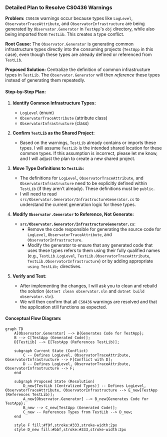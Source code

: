 ### Detailed Plan to Resolve CS0436 Warnings

**Problem:** `CS0436` warnings occur because types like `LogLevel`, `ObservatorTraceAttribute`, and `ObservatorInfrastructure` are being generated by `Observator.Generator` in `TestApp`'s `obj` directory, while also being imported from `TestLib`. This creates a type conflict.

**Root Cause:** The `Observator.Generator` is generating common infrastructure types directly into the consuming projects (`TestApp` in this case), even though these types are already defined or referenced from `TestLib`.

**Proposed Solution:** Centralize the definition of common infrastructure types in `TestLib`. The `Observator.Generator` will then *reference* these types instead of generating them repeatedly.

#### Step-by-Step Plan:

1.  **Identify Common Infrastructure Types:**
    *   `LogLevel` (enum)
    *   `ObservatorTraceAttribute` (attribute class)
    *   `ObservatorInfrastructure` (class)

2.  **Confirm `TestLib` as the Shared Project:**
    *   Based on the warnings, `TestLib` already contains or imports these types. I will assume `TestLib` is the intended shared location for these common types. If this assumption is incorrect, please let me know, and I will adjust the plan to create a new shared project.

3.  **Move Type Definitions to `TestLib`:**
    *   The definitions for `LogLevel`, `ObservatorTraceAttribute`, and `ObservatorInfrastructure` need to be explicitly defined within `TestLib` (if they aren't already). These definitions must be `public`.
    *   I will need to read `src/Observator.Generator/InfrastructureGenerator.cs` to understand the current generation logic for these types.

4.  **Modify `Observator.Generator` to Reference, Not Generate:**
    *   **`src/Observator.Generator/InfrastructureGenerator.cs`**:
        *   Remove the code responsible for generating the source code for `LogLevel`, `ObservatorTraceAttribute`, and `ObservatorInfrastructure`.
        *   Modify the generator to ensure that any generated code that uses these types refers to them using their fully qualified names (e.g., `TestLib.LogLevel`, `TestLib.ObservatorTraceAttribute`, `TestLib.ObservatorInfrastructure`) or by adding appropriate `using TestLib;` directives.

5.  **Verify and Test:**
    *   After implementing the changes, I will ask you to clean and rebuild the solution (`dotnet clean observator.sln` and `dotnet build observator.sln`).
    *   We will then confirm that all `CS0436` warnings are resolved and that the application still functions as expected.

#### Conceptual Flow Diagram:

```mermaid
graph TD
    A[Observator.Generator] --> B{Generates Code for TestApp};
    B --> C[TestApp (Generated Code)];
    D[TestLib] --> E[TestApp (References TestLib)];

    subgraph Current State (Conflict)
        C -- Defines LogLevel, ObservatorTraceAttribute, ObservatorInfrastructure --> F[Conflict with D];
        D -- Defines LogLevel, ObservatorTraceAttribute, ObservatorInfrastructure --> F;
    end

    subgraph Proposed State (Resolution)
        D_new[TestLib (Centralized Types)] -- Defines LogLevel, ObservatorTraceAttribute, ObservatorInfrastructure --> E_new[TestApp (References TestLib)];
        A_new[Observator.Generator] --> B_new{Generates Code for TestApp};
        B_new --> C_new[TestApp (Generated Code)];
        C_new -- References Types from TestLib --> D_new;
    end

    style F fill:#f9f,stroke:#333,stroke-width:2px
    style D_new fill:#bbf,stroke:#333,stroke-width:2px